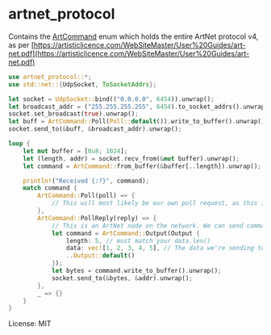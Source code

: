 # artnet_protocol

Contains the [ArtCommand](struct.ArtCommand.html) enum which holds the entire ArtNet protocol v4, as per [https://artisticlicence.com/WebSiteMaster/User%20Guides/art-net.pdf](https://artisticlicence.com/WebSiteMaster/User%20Guides/art-net.pdf)

```rust
use artnet_protocol::*;
use std::net::{UdpSocket, ToSocketAddrs};

let socket = UdpSocket::bind(("0.0.0.0", 6454)).unwrap();
let broadcast_addr = ("255.255.255.255", 6454).to_socket_addrs().unwrap().next().unwrap();
socket.set_broadcast(true).unwrap();
let buff = ArtCommand::Poll(Poll::default()).write_to_buffer().unwrap();
socket.send_to(&buff, &broadcast_addr).unwrap();

loop {
    let mut buffer = [0u8; 1024];
    let (length, addr) = socket.recv_from(&mut buffer).unwrap();
    let command = ArtCommand::from_buffer(&buffer[..length]).unwrap();

    println!("Received {:?}", command);
    match command {
        ArtCommand::Poll(poll) => {
            // This will most likely be our own poll request, as this is broadcast to all devices on the network
        },
        ArtCommand::PollReply(reply) => {
            // This is an ArtNet node on the network. We can send commands to it like this:
            let command = ArtCommand::Output(Output {
                length: 5, // must match your data.len()
                data: vec![1, 2, 3, 4, 5], // The data we're sending to the node
                ..Output::default()
            });
            let bytes = command.write_to_buffer().unwrap();
            socket.send_to(&bytes, &addr).unwrap();
        },
        _ => {}
    }
}
```

License: MIT
